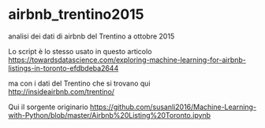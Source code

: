 # airbnb_trentino2015
analisi dei dati di airbnb del Trentino a ottobre 2015

Lo script è lo stesso usato in questo articolo
https://towardsdatascience.com/exploring-machine-learning-for-airbnb-listings-in-toronto-efdbdeba2644

ma con i dati del Trentino che si trovano qui
http://insideairbnb.com/trentino/

Qui il sorgente originario
https://github.com/susanli2016/Machine-Learning-with-Python/blob/master/Airbnb%20Listing%20Toronto.ipynb
